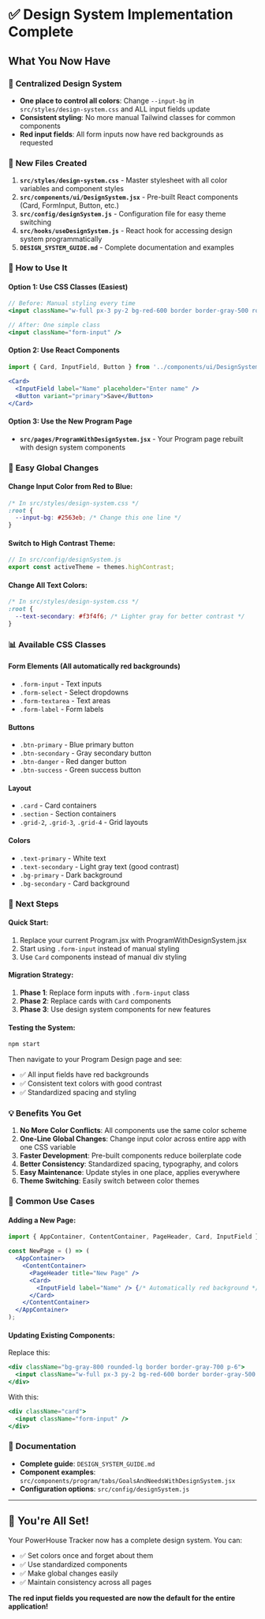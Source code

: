 # ✅ Design System Implementation Complete

## What You Now Have

### 🎨 **Centralized Design System**
- **One place to control all colors**: Change `--input-bg` in `src/styles/design-system.css` and ALL input fields update
- **Consistent styling**: No more manual Tailwind classes for common components
- **Red input fields**: All form inputs now have red backgrounds as requested

### 📁 **New Files Created**

1. **`src/styles/design-system.css`** - Master stylesheet with all color variables and component styles
2. **`src/components/ui/DesignSystem.jsx`** - Pre-built React components (Card, FormInput, Button, etc.)
3. **`src/config/designSystem.js`** - Configuration file for easy theme switching
4. **`src/hooks/useDesignSystem.js`** - React hook for accessing design system programmatically
5. **`DESIGN_SYSTEM_GUIDE.md`** - Complete documentation and examples

### 🎯 **How to Use It**

#### **Option 1: Use CSS Classes (Easiest)**
```jsx
// Before: Manual styling every time
<input className="w-full px-3 py-2 bg-red-600 border border-gray-500 rounded-md text-white placeholder-gray-400 focus:border-blue-500 focus:outline-none" />

// After: One simple class
<input className="form-input" />
```

#### **Option 2: Use React Components**
```jsx
import { Card, InputField, Button } from '../components/ui/DesignSystem';

<Card>
  <InputField label="Name" placeholder="Enter name" />
  <Button variant="primary">Save</Button>
</Card>
```

#### **Option 3: Use the New Program Page**
- **`src/pages/ProgramWithDesignSystem.jsx`** - Your Program page rebuilt with design system components

### 🔧 **Easy Global Changes**

#### **Change Input Color from Red to Blue:**
```css
/* In src/styles/design-system.css */
:root {
  --input-bg: #2563eb; /* Change this one line */
}
```

#### **Switch to High Contrast Theme:**
```javascript
// In src/config/designSystem.js
export const activeTheme = themes.highContrast;
```

#### **Change All Text Colors:**
```css
/* In src/styles/design-system.css */
:root {
  --text-secondary: #f3f4f6; /* Lighter gray for better contrast */
}
```

### 📊 **Available CSS Classes**

#### **Form Elements** (All automatically red backgrounds)
- `.form-input` - Text inputs
- `.form-select` - Select dropdowns  
- `.form-textarea` - Text areas
- `.form-label` - Form labels

#### **Buttons**
- `.btn-primary` - Blue primary button
- `.btn-secondary` - Gray secondary button
- `.btn-danger` - Red danger button
- `.btn-success` - Green success button

#### **Layout**
- `.card` - Card containers
- `.section` - Section containers
- `.grid-2`, `.grid-3`, `.grid-4` - Grid layouts

#### **Colors**
- `.text-primary` - White text
- `.text-secondary` - Light gray text (good contrast)
- `.bg-primary` - Dark background
- `.bg-secondary` - Card background

### 🚀 **Next Steps**

#### **Quick Start:**
1. Replace your current Program.jsx with ProgramWithDesignSystem.jsx
2. Start using `.form-input` instead of manual styling
3. Use `Card` components instead of manual div styling

#### **Migration Strategy:**
1. **Phase 1**: Replace form inputs with `.form-input` class
2. **Phase 2**: Replace cards with `Card` components
3. **Phase 3**: Use design system components for new features

#### **Testing the System:**
```bash
npm start
```
Then navigate to your Program Design page and see:
- ✅ All input fields have red backgrounds
- ✅ Consistent text colors with good contrast
- ✅ Standardized spacing and styling

### 💡 **Benefits You Get**

1. **No More Color Conflicts**: All components use the same color scheme
2. **One-Line Global Changes**: Change input color across entire app with one CSS variable
3. **Faster Development**: Pre-built components reduce boilerplate code
4. **Better Consistency**: Standardized spacing, typography, and colors
5. **Easy Maintenance**: Update styles in one place, applies everywhere
6. **Theme Switching**: Easily switch between color themes

### 🔄 **Common Use Cases**

#### **Adding a New Page:**
```jsx
import { AppContainer, ContentContainer, PageHeader, Card, InputField } from '../components/ui/DesignSystem';

const NewPage = () => (
  <AppContainer>
    <ContentContainer>
      <PageHeader title="New Page" />
      <Card>
        <InputField label="Name" /> {/* Automatically red background */}
      </Card>
    </ContentContainer>
  </AppContainer>
);
```

#### **Updating Existing Components:**
Replace this:
```jsx
<div className="bg-gray-800 rounded-lg border border-gray-700 p-6">
  <input className="w-full px-3 py-2 bg-red-600 border border-gray-500 rounded-md text-white" />
</div>
```

With this:
```jsx
<div className="card">
  <input className="form-input" />
</div>
```

### 📖 **Documentation**
- **Complete guide**: `DESIGN_SYSTEM_GUIDE.md`
- **Component examples**: `src/components/program/tabs/GoalsAndNeedsWithDesignSystem.jsx`
- **Configuration options**: `src/config/designSystem.js`

---

## 🎉 **You're All Set!**

Your PowerHouse Tracker now has a complete design system. You can:
- ✅ Set colors once and forget about them
- ✅ Use standardized components
- ✅ Make global changes easily
- ✅ Maintain consistency across all pages

**The red input fields you requested are now the default for the entire application!**
